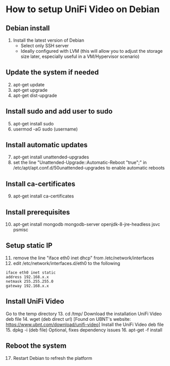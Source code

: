 # How to setup UniFi Video on Debian

## Debian install
1. Install the latest version of Debian
    - Select only SSH server
    - Ideally configured with LVM (this will allow you to adjust the storage size later, especially useful in a VM/Hypervisor scenario)

## Update the system if needed
2. apt-get update
3. apt-get upgrade
4. apt-get dist-upgrade

## Install sudo and add user to sudo
5. apt-get install sudo
6. usermod -aG sudo (username)

## Install automatic updates
7. apt-get install unattended-upgrades
8. set the line "Unattended-Upgrade::Automatic-Reboot "true";" in /etc/apt/apt.conf.d/50unattended-upgrades to enable automatic reboots

## Install ca-certificates
9. apt-get install ca-certificates

## Install prerequisites
10. apt-get install mongodb mongodb-server openjdk-8-jre-headless jsvc psmisc

## Setup static IP
11. remove the line "iface eth0 inet dhcp" from /etc/network/interfaces
12. edit /etc/network/interfaces.d/eth0 to the following
```
iface eth0 inet static
address 192.168.x.x
netmask 255.255.255.0
gateway 192.168.x.x
```

## Install UniFi Video
Go to the temp directory
13. cd /tmp/
Download the installation UniFi Video deb file
14. wget (deb direct url) [Found on UBNT's website: https://www.ubnt.com/download/unifi-video]
Install the UniFi Video deb file
15. dpkg -i (deb file)
Optional, fixes dependency issues
16. apt-get -f install

## Reboot the system
17. Restart Debian to refresh the platform
